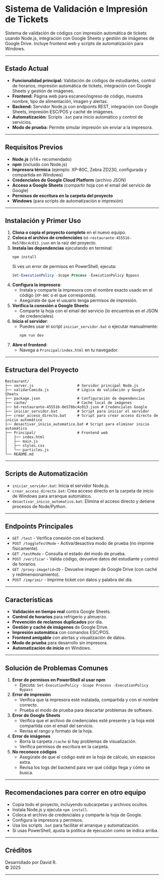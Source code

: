 # Sistema de Validación e Impresión de Tickets

Sistema de validación de códigos con impresión automática de tickets usando Node.js, integración con Google Sheets y gestión de imágenes de Google Drive. Incluye frontend web y scripts de automatización para Windows.

---

## Estado Actual

- **Funcionalidad principal:** Validación de códigos de estudiantes, control de horarios, impresión automática de tickets, integración con Google Sheets y gestión de imágenes.
- **Frontend:** Página web para escaneo/ingreso de código, muestra nombre, tipo de alimentación, imagen y alertas.
- **Backend:** Servidor Node.js con endpoints REST, integración con Google Sheets, impresión ESC/POS y caché de imágenes.
- **Automatización:** Scripts `.bat` para inicio automático y control de servicios.
- **Modo de prueba:** Permite simular impresión sin enviar a la impresora.

---

## Requisitos Previos

- **Node.js** (v14+ recomendado)
- **npm** (incluido con Node.js)
- **Impresora térmica** (ejemplo: XP-80C, Zebra ZD230, configurada y compartida en Windows)
- **Credenciales de Google Cloud Platform** (archivo JSON)
- **Acceso a Google Sheets** (compartir hoja con el email del servicio de Google)
- **Permisos de escritura en la carpeta del proyecto**
- **Windows** (para scripts de automatización e impresión)

---

## Instalación y Primer Uso

1. **Clona o copia el proyecto completo** en el nuevo equipo.
2. **Coloca el archivo de credenciales** `bd-restaurante-455516-0e578bc4c013.json` en la raíz del proyecto.
3. **Instala las dependencias** ejecutando en terminal:
   ```bash
   npm install
   ```
   Si ves un error de permisos en PowerShell, ejecuta:
   ```powershell
   Set-ExecutionPolicy -Scope Process -ExecutionPolicy Bypass
   ```
4. **Configura la impresora**:
   - Instala y comparte la impresora con el nombre exacto usado en el código (`XP-80C` o el que corresponda).
   - Asegúrate de que el usuario tenga permisos de impresión.
5. **Verifica la conexión a Google Sheets**:
   - Comparte la hoja con el email del servicio (lo encuentras en el JSON de credenciales).
6. **Inicia el servidor**:
   - Puedes usar el script `iniciar_servidor.bat` o ejecutar manualmente:
     ```bash
     npm run dev
     ```
7. **Abre el frontend**:
   - Navega a `Principal/index.html` en tu navegador.

---

## Estructura del Proyecto

```
Restaurant/
├── server.js                    # Servidor principal Node.js
├── validarComida.js             # Lógica de validación y Google Sheets
├── package.json                 # Configuración de dependencias
├── cache/                       # Caché local de imágenes
├── bd-restaurante-455516-0e578bc4c013.json # Credenciales Google
├── iniciar_servidor.bat         # Script para iniciar el servidor
├── crear_acceso_directo.bat     # Script para crear acceso directo de inicio automático
├── desactivar_inicio_automatico.bat # Script para eliminar inicio automático
├── Principal/                   # Frontend web
│   ├── index.html
│   ├── main.js
│   ├── styles.css
│   └── particles.js
└── README.md
```

---

## Scripts de Automatización

- `iniciar_servidor.bat`: Inicia el servidor Node.js.
- `crear_acceso_directo.bat`: Crea acceso directo en la carpeta de inicio de Windows para arranque automático.
- `desactivar_inicio_automatico.bat`: Elimina el acceso directo y detiene procesos de Node/Python.

---

## Endpoints Principales

- `GET /test` - Verifica conexión con el backend.
- `POST /toggleTestMode` - Activa/desactiva modo de prueba (no imprime físicamente).
- `GET /testMode` - Consulta el estado del modo de prueba.
- `POST /verificar` - Valida código, devuelve datos del estudiante y control de horarios.
- `GET /proxy-image?id=ID` - Devuelve imagen de Google Drive (con caché y redimensionamiento).
- `POST /imprimir` - Imprime ticket con datos y palabra del día.

---

## Características

- **Validación en tiempo real** contra Google Sheets.
- **Control de horarios** para refrigerio y almuerzo.
- **Prevención de reclamos duplicados** por día.
- **Gestión y caché de imágenes** de Google Drive.
- **Impresión automática** con comandos ESC/POS.
- **Frontend amigable** con alertas y visualización de datos.
- **Modo de prueba** para desarrollo sin impresora.
- **Automatización de inicio** en Windows.

---

## Solución de Problemas Comunes

1. **Error de permisos en PowerShell al usar npm**
   - Ejecuta: `Set-ExecutionPolicy -Scope Process -ExecutionPolicy Bypass`
2. **Error de impresión**
   - Verifica que la impresora esté instalada, compartida y con el nombre correcto.
   - Prueba el modo de prueba para descartar problemas de software.
3. **Error de Google Sheets**
   - Verifica que el archivo de credenciales esté presente y la hoja esté compartida con el email del servicio.
   - Revisa el rango y formato de la hoja.
4. **Error de imágenes**
   - Borra la carpeta `/cache` si hay problemas de visualización.
   - Verifica permisos de escritura en la carpeta.
5. **No reconoce códigos**
   - Asegúrate de que el código esté en la hoja de cálculo, sin espacios extra.
   - Revisa los logs del backend para ver qué código llega y cómo se busca.

---

## Recomendaciones para correr en otro equipo

- Copia todo el proyecto, incluyendo subcarpetas y archivos ocultos.
- Instala Node.js y ejecuta `npm install`.
- Coloca el archivo de credenciales y comparte la hoja de Google.
- Configura la impresora y permisos.
- Usa los scripts `.bat` para facilitar el arranque y automatización.
- Si usas PowerShell, ajusta la política de ejecución como se indica arriba.

---

## Créditos

Desarrollado por David R.  
© 2025

---